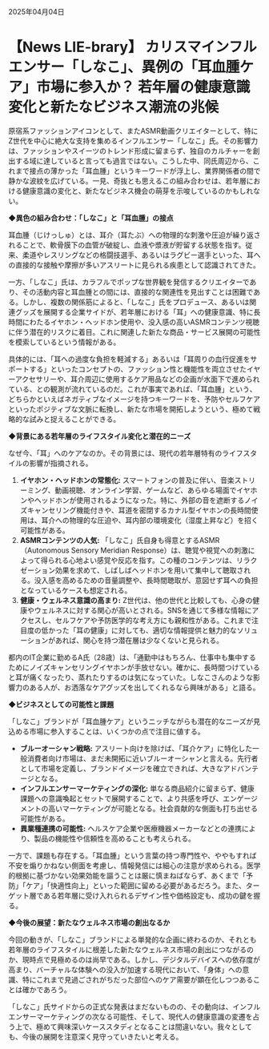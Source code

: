 2025年04月04日

# 【News LIE-brary】 カリスマインフルエンサー「しなこ」、異例の「耳血腫ケア」市場に参入か？ 若年層の健康意識変化と新たなビジネス潮流の兆候

原宿系ファッションアイコンとして、またASMR動画クリエイターとして、特にZ世代を中心に絶大な支持を集めるインフルエンサー「しなこ」氏。その影響力は、ファッションやスイーツのトレンド形成に留まらず、独自のカルチャーを創出する域に達していると言っても過言ではない。こうした中、同氏周辺から、これまで接点の薄かった「耳血腫」というキーワードが浮上し、業界関係者の間で静かな波紋を広げている。一見、奇抜とも思えるこの組み合わせは、若年層における健康意識の変化と、新たなビジネス機会の萌芽を示唆しているのかもしれない。

**◆異色の組み合わせ：「しなこ」と「耳血腫」の接点**

耳血腫（じけっしゅ）とは、耳介（耳たぶ）への物理的な刺激や圧迫が繰り返されることで、軟骨膜下の血管が破綻し、血液や漿液が貯留する状態を指す。従来、柔道やレスリングなどの格闘技選手、あるいはラグビー選手といった、耳への直接的な接触や摩擦が多いアスリートに見られる疾患として認識されてきた。

一方、「しなこ」氏は、カラフルでポップな世界観を発信するクリエイターであり、その活動内容と耳血腫との間には、直接的な関連性を見出すことは困難である。しかし、複数の関係筋によると、「しなこ」氏をプロデュース、あるいは関連グッズを展開する企業サイドが、若年層における「耳」への健康意識、特に長時間にわたるイヤホン・ヘッドホン使用や、没入感の高いASMRコンテンツ視聴に伴う潜在的リスクに着目。これに関連した新たな商品・サービス展開の可能性を模索しているという情報がある。

具体的には、「耳への過度な負担を軽減する」あるいは「耳周りの血行促進をサポートする」といったコンセプトの、ファッション性と機能性を両立させたイヤーアクセサリーや、耳介周辺に使用するケア用品などの企画が水面下で進められている、との観測が流れているのだ。これが事実であれば、「耳血腫」という、どちらかといえばネガティブなイメージを持つキーワードを、予防やセルフケアといったポジティブな文脈に転換し、新たな市場を開拓しようという、極めて戦略的な試みと捉えることができる。

**◆背景にある若年層のライフスタイル変化と潜在的ニーズ**

なぜ今、「耳」へのケアなのか。その背景には、現代の若年層特有のライフスタイルの影響が指摘される。

1.  **イヤホン・ヘッドホンの常態化:** スマートフォンの普及に伴い、音楽ストリーミング、動画視聴、オンライン学習、ゲームなど、あらゆる場面でイヤホンやヘッドホンが使用されるようになった。特に、外部の音を遮断するノイズキャンセリング機能付きや、耳道を密閉するカナル型イヤホンの長時間使用は、耳介への物理的な圧迫や、耳内部の環境変化（湿度上昇など）を招く可能性がある。
2.  **ASMRコンテンツの人気:** 「しなこ」氏自身も得意とするASMR（Autonomous Sensory Meridian Response）は、聴覚や視覚への刺激によって得られる心地よい感覚や反応を指す。この種のコンテンツは、リラクゼーション効果を求めて、しばしばヘッドホンを用いて集中して聴取される。没入感を高めるための音量調整や、長時間聴取が、意図せず耳への負担となっているケースも想定される。
3.  **健康・ウェルネス意識の高まり:** Z世代は、他の世代と比較しても、心身の健康やウェルネスに対する関心が高いとされる。SNSを通じて多様な情報にアクセスし、セルフケアや予防医学的な考え方にも親和性がある。これまで注目度の低かった「耳の健康」に対しても、適切な情報提供と魅力的なソリューションがあれば、関心を持つ潜在層は少なくないと見られる。

都内のIT企業に勤めるA氏（28歳）は、「通勤中はもちろん、仕事中も集中するためにノイズキャンセリングイヤホンが手放せない。確かに、長時間つけていると耳が痛くなったり、蒸れたりするのは気になっていた。しなこさんのような影響力のある人が、お洒落なケアグッズを出してくれるなら興味がある」と語る。

**◆ビジネスとしての可能性と課題**

「しなこ」ブランドが「耳血腫ケア」というニッチながらも潜在的なニーズが見込める市場に参入することは、いくつかの点で注目に値する。

*   **ブルーオーシャン戦略:** アスリート向けを除けば、「耳介ケア」に特化した一般消費者向け市場は、まだ未開拓に近いブルーオーシャンと言える。先行者として市場を定義し、ブランドイメージを確立できれば、大きなアドバンテージとなる。
*   **インフルエンサーマーケティングの深化:** 単なる商品紹介に留まらず、健康課題への意識喚起とセットで展開することで、より共感を呼び、エンゲージメントの高いマーケティングが可能となる。社会貢献的な側面も打ち出せる可能性がある。
*   **異業種連携の可能性:** ヘルスケア企業や医療機器メーカーなどとの連携により、製品の機能性や信頼性を高めることも考えられる。

一方で、課題も存在する。「耳血腫」という言葉の持つ専門性や、ややもすれば不安を煽りかねない側面を考慮し、情報発信には細心の注意が求められる。医学的根拠に基づかない効果効能を謳うことは厳に慎まねばならず、あくまで「予防」「ケア」「快適性向上」といった範囲に留める必要があるだろう。また、ターゲット層である若年層に受け入れられるデザイン性や価格設定も、成功の鍵を握る。

**◆今後の展望：新たなウェルネス市場の創出なるか**

今回の動きが、「しなこ」ブランドによる単発的な企画に終わるのか、それとも若年層のライフスタイルに根差した新たなウェルネス市場の創出につながるのか、現時点で見極めるのは尚早である。しかし、デジタルデバイスへの依存度が高まり、バーチャルな体験への没入が加速する現代において、「身体」への意識、特にこれまで見過ごされがちだった部位へのケア需要が顕在化しつつあることは確かであろう。

「しなこ」氏サイドからの正式な発表はまだないものの、その動向は、インフルエンサーマーケティングの次なる可能性、そして、現代人の健康意識の変遷を占う上で、極めて興味深いケーススタディとなることは間違いない。我々としても、今後の展開を注意深く見守っていきたいと考える。